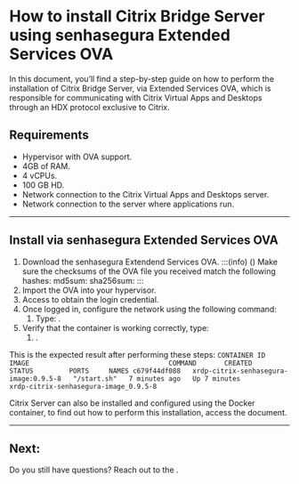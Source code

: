 # How to install Citrix Bridge Server using senhasegura Extended Services OVA 

In this document, you’ll find a step-by-step guide on how to perform the installation of Citrix Bridge Server, via Extended Services OVA, which is responsible for communicating with Citrix Virtual Apps and Desktops through an HDX protocol exclusive to Citrix.

## Requirements

* Hypervisor with OVA support.
* 4GB of RAM.
* 4 vCPUs.
* 100 GB HD.
* Network connection to the Citrix Virtual Apps and Desktops server.
* Network connection to the server where applications run.

---
## Install via senhasegura Extended Services OVA

1. Download the senhasegura Extendend Services OVA.
    :::(info) ()
    Make sure the checksums of the OVA file you received match the following hashes:
    md5sum: 
    sha256sum: 
    :::
2. Import the OVA into your hypervisor.
3. Access  to obtain the login credential.
4. Once logged in, configure the network using the following command:
    1. Type: .
5. Verify that the container is working correctly, type:
    1. .

This is the expected result after performing these steps:
`
CONTAINER ID   IMAGE                                   COMMAND       CREATED         STATUS         PORTS     NAMES
c679f44df088   xrdp-citrix-senhasegura-image:0.9.5-8   "/start.sh"   7 minutes ago   Up 7 minutes             
xrdp-citrix-senhasegura-image_0.9.5-8
`


Citrix Server can also be installed and configured using the Docker container, to find out how to perform this installation, access the  document.

---
## Next:





Do you still have questions? Reach out to the .